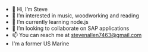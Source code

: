 - 👋 Hi, I’m Steve 
- 👀 I’m interested in music, woodworking and reading
- 🌱 I’m currently learning node.js
- 💞️ I’m looking to collaborate on SAP applications
- 📫 You can reach me at stevenallen7463@gmail.com
- I'm a former US Marine

<!---
RustyBumpers/RustyBumpers is a ✨ special ✨ repository because its `README.md` (this file) appears on your GitHub profile.
You can click the Preview link to take a look at your changes.
--->

